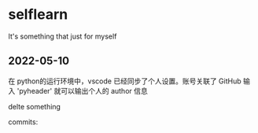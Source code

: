 # selflearn
It's something that just for myself
## 2022-05-10

在 python的运行环境中，vscode 已经同步了个人设置。账号关联了 GitHub  输入 'pyheader' 就可以输出个人的 author 信息

delte something

commits:    
